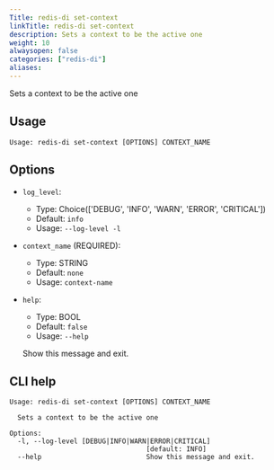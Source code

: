 ```yaml
---
Title: redis-di set-context
linkTitle: redis-di set-context
description: Sets a context to be the active one
weight: 10
alwaysopen: false
categories: ["redis-di"]
aliases:
---
```


Sets a context to be the active one

## Usage

```
Usage: redis-di set-context [OPTIONS] CONTEXT_NAME
```

## Options

- `log_level`:

  - Type: Choice(['DEBUG', 'INFO', 'WARN', 'ERROR', 'CRITICAL'])
  - Default: `info`
  - Usage: `--log-level
-l`

- `context_name` (REQUIRED):

  - Type: STRING
  - Default: `none`
  - Usage: `context-name`

- `help`:

  - Type: BOOL
  - Default: `false`
  - Usage: `--help`

  Show this message and exit.

## CLI help

```
Usage: redis-di set-context [OPTIONS] CONTEXT_NAME

  Sets a context to be the active one

Options:
  -l, --log-level [DEBUG|INFO|WARN|ERROR|CRITICAL]
                                  [default: INFO]
  --help                          Show this message and exit.
```
